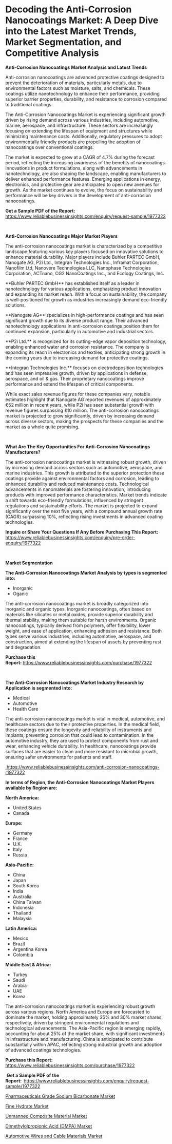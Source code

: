 <p><h1>Decoding the Anti-Corrosion Nanocoatings Market: A Deep Dive into the Latest Market Trends, Market Segmentation, and Competitive Analysis</h1></p><p><strong>Anti-Corrosion Nanocoatings Market Analysis and Latest Trends</strong></p>
<p><p>Anti-corrosion nanocoatings are advanced protective coatings designed to prevent the deterioration of materials, particularly metals, due to environmental factors such as moisture, salts, and chemicals. These coatings utilize nanotechnology to enhance their performance, providing superior barrier properties, durability, and resistance to corrosion compared to traditional coatings.</p><p>The Anti-Corrosion Nanocoatings Market is experiencing significant growth driven by rising demand across various industries, including automotive, marine, aerospace, and infrastructure. These sectors are increasingly focusing on extending the lifespan of equipment and structures while minimizing maintenance costs. Additionally, regulatory pressures to adopt environmentally friendly products are propelling the adoption of nanocoatings over conventional coatings.</p><p>The market is expected to grow at a CAGR of 4.7% during the forecast period, reflecting the increasing awareness of the benefits of nanocoatings. Innovations in product formulations, along with advancements in nanotechnology, are also shaping the landscape, enabling manufacturers to deliver enhanced performance features. Emerging applications in energy, electronics, and protective gear are anticipated to open new avenues for growth. As the market continues to evolve, the focus on sustainability and performance will be key drivers in the development of anti-corrosion nanocoatings.</p></p>
<p><strong>Get a Sample PDF of the Report:&nbsp;</strong> <a href="https://www.reliablebusinessinsights.com/enquiry/request-sample/1977322?utm_campaign=118&utm_medium=2&utm_source=Github&utm_content=ia&utm_term=03042025&utm_id=anti-corrosion-nanocoatings">https://www.reliablebusinessinsights.com/enquiry/request-sample/1977322</a></p>
<p>&nbsp;</p>
<p><strong>Anti-Corrosion Nanocoatings Major Market Players</strong></p>
<p><p>The anti-corrosion nanocoatings market is characterized by a competitive landscape featuring various key players focused on innovative solutions to enhance material durability. Major players include Buhler PARTEC GmbH, Nanogate AG, P2i Ltd., Integran Technologies Inc., Inframat Corporation, Nanofilm Ltd, Nanovere Technologies LLC, Nanophase Technologies Corporation, ACTnano, CG2 NanoCoatings Inc., and Ecology Coatings, Inc.</p><p>**Buhler PARTEC GmbH** has established itself as a leader in nanotechnology for various applications, emphasizing product innovation and expanding its market reach. With a focus on sustainability, the company is well-positioned for growth as industries increasingly demand eco-friendly solutions.</p><p>**Nanogate AG** specializes in high-performance coatings and has seen significant growth due to its diverse product range. Their advanced nanotechnology applications in anti-corrosion coatings position them for continued expansion, particularly in automotive and industrial sectors.</p><p>**P2i Ltd.** is recognized for its cutting-edge vapor deposition technology, enabling enhanced water and corrosion resistance. The company is expanding its reach in electronics and textiles, anticipating strong growth in the coming years due to increasing demand for protective coatings.</p><p>**Integran Technologies Inc.** focuses on electrodeposition technologies and has seen impressive growth, driven by applications in defense, aerospace, and oil & gas. Their proprietary nanocoatings improve performance and extend the lifespan of critical components.</p><p>While exact sales revenue figures for these companies vary, notable estimates highlight that Nanogate AG reported revenues of approximately €52 million in recent years, while P2i has seen substantial growth with revenue figures surpassing £10 million. The anti-corrosion nanocoatings market is projected to grow significantly, driven by increasing demand across diverse sectors, making the prospects for these companies and the market as a whole quite promising.</p></p>
<p>&nbsp;</p>
<p><strong>What Are The Key Opportunities For Anti-Corrosion Nanocoatings Manufacturers?</strong></p>
<p><p>The anti-corrosion nanocoatings market is witnessing robust growth, driven by increasing demand across sectors such as automotive, aerospace, and marine industries. This growth is attributed to the superior protection these coatings provide against environmental factors and corrosion, leading to enhanced durability and reduced maintenance costs. Technological advancements in nanomaterials are fostering innovation, introducing products with improved performance characteristics. Market trends indicate a shift towards eco-friendly formulations, influenced by stringent regulations and sustainability efforts. The market is projected to expand significantly over the next five years, with a compound annual growth rate (CAGR) surpassing 10%, reflecting rising investments in advanced coating technologies.</p></p>
<p><strong>Inquire or Share Your Questions If Any Before Purchasing This Report:</strong> <a href="https://www.reliablebusinessinsights.com/enquiry/pre-order-enquiry/1977322?utm_campaign=118&utm_medium=2&utm_source=Github&utm_content=ia&utm_term=03042025&utm_id=anti-corrosion-nanocoatings">https://www.reliablebusinessinsights.com/enquiry/pre-order-enquiry/1977322</a></p>
<p>&nbsp;</p>
<p><strong>Market Segmentation</strong></p>
<p><strong>The Anti-Corrosion Nanocoatings Market Analysis by types is segmented into:</strong></p>
<p><ul><li>Inorganic</li><li>Oganic</li></ul></p>
<p><p>The anti-corrosion nanocoatings market is broadly categorized into inorganic and organic types. Inorganic nanocoatings, often based on materials like silicates or metal oxides, provide superior durability and thermal stability, making them suitable for harsh environments. Organic nanocoatings, typically derived from polymers, offer flexibility, lower weight, and ease of application, enhancing adhesion and resistance. Both types serve various industries, including automotive, aerospace, and construction, aimed at extending the lifespan of assets by preventing rust and degradation.</p></p>
<p><strong>Purchase this Report:&nbsp;</strong><a href="https://www.reliablebusinessinsights.com/purchase/1977322?utm_campaign=118&utm_medium=2&utm_source=Github&utm_content=ia&utm_term=03042025&utm_id=anti-corrosion-nanocoatings">https://www.reliablebusinessinsights.com/purchase/1977322</a></p>
<p>&nbsp;</p>
<p><strong>The Anti-Corrosion Nanocoatings Market Industry Research by Application is segmented into:</strong></p>
<p><ul><li>Medical</li><li>Automotive</li><li>Health Care</li></ul></p>
<p><p>The anti-corrosion nanocoatings market is vital in medical, automotive, and healthcare sectors due to their protective properties. In the medical field, these coatings ensure the longevity and reliability of instruments and implants, preventing corrosion that could lead to contamination. In the automotive industry, they are used to protect components from rust and wear, enhancing vehicle durability. In healthcare, nanocoatings provide surfaces that are easier to clean and more resistant to microbial growth, ensuring safer environments for patients and staff.</p></p>
<p><a href="https://www.reliablebusinessinsights.com/anti-corrosion-nanocoatings-r1977322?utm_campaign=118&utm_medium=2&utm_source=Github&utm_content=ia&utm_term=03042025&utm_id=anti-corrosion-nanocoatings">&nbsp;https://www.reliablebusinessinsights.com/anti-corrosion-nanocoatings-r1977322</a></p>
<p><strong>In terms of Region, the Anti-Corrosion Nanocoatings Market Players available by Region are:</strong></p>
<p>
    <p> <strong> North America: </strong>
        <ul>
            <li>United States</li>
            <li>Canada</li>
        </ul>
        </p> 
    <p> <strong> Europe: </strong>
        <ul>
            <li>Germany</li>
            <li>France</li>
            <li>U.K.</li>
            <li>Italy</li>
            <li>Russia</li>
        </ul>
        </p> 
    <p> <strong> Asia-Pacific: </strong>
        <ul>
            <li>China</li>
            <li>Japan</li>
            <li>South Korea</li>
            <li>India</li>
            <li>Australia</li>
            <li>China Taiwan</li>
            <li>Indonesia</li>
            <li>Thailand</li>
            <li>Malaysia</li>
        </ul>
        </p> 
    <p> <strong> Latin America: </strong>
        <ul>
            <li>Mexico</li>
            <li>Brazil</li>
            <li>Argentina Korea</li>
            <li>Colombia</li>
        </ul>
        </p> 
    <p> <strong> Middle East & Africa: </strong>
        <ul>
            <li>Turkey</li>
            <li>Saudi</li>
            <li>Arabia</li>
            <li>UAE</li>
            <li>Korea</li>
        </ul>
    </p>
    </p>
<p><p>The anti-corrosion nanocoatings market is experiencing robust growth across various regions. North America and Europe are forecasted to dominate the market, holding approximately 35% and 30% market shares, respectively, driven by stringent environmental regulations and technological advancements. The Asia-Pacific region is emerging rapidly, accounting for about 25% of the market share, with significant investments in infrastructure and manufacturing. China is anticipated to contribute substantially within APAC, reflecting strong industrial growth and adoption of advanced coatings technologies.</p></p>
<p><strong>Purchase this Report: </strong><a href="https://www.reliablebusinessinsights.com/purchase/1977322?utm_campaign=118&utm_medium=2&utm_source=Github&utm_content=ia&utm_term=03042025&utm_id=anti-corrosion-nanocoatings">https://www.reliablebusinessinsights.com/purchase/1977322</a></p>
<p>&nbsp;<strong>Get a Sample PDF of the Report:&nbsp;&nbsp;</strong><a href="https://www.reliablebusinessinsights.com/enquiry/request-sample/1977322?utm_campaign=118&utm_medium=2&utm_source=Github&utm_content=ia&utm_term=03042025&utm_id=anti-corrosion-nanocoatings">https://www.reliablebusinessinsights.com/enquiry/request-sample/1977322</a></p>
<p><strong></strong></p>
<p><p><a href="https://github.com/thatejanet4y/Market-Research-Report-List-1/blob/main/pharmaceuticals-grade-sodium-bicarbonate-market.md?utm_campaign=118&utm_medium=2&utm_source=Github&utm_content=ia&utm_term=03042025&utm_id=anti-corrosion-nanocoatings">Pharmaceuticals Grade Sodium Bicarbonate Market</a></p><p><a href="https://github.com/mukaithaisia/Market-Research-Report-List-1/blob/main/fine-hydrate-market.md?utm_campaign=118&utm_medium=2&utm_source=Github&utm_content=ia&utm_term=03042025&utm_id=anti-corrosion-nanocoatings">Fine Hydrate Market</a></p><p><a href="https://github.com/claracpegios/Market-Research-Report-List-1/blob/main/unmanned-composite-material-market.md?utm_campaign=118&utm_medium=2&utm_source=Github&utm_content=ia&utm_term=03042025&utm_id=anti-corrosion-nanocoatings">Unmanned Composite Material Market</a></p><p><a href="https://github.com/langolaskark/Market-Research-Report-List-1/blob/main/dimethylolpropionic-acid-dmpa-market.md?utm_campaign=118&utm_medium=2&utm_source=Github&utm_content=ia&utm_term=03042025&utm_id=anti-corrosion-nanocoatings">Dimethylolpropionic Acid (DMPA) Market</a></p><p><a href="https://github.com/hiwanatalak/Market-Research-Report-List-1/blob/main/automotive-wires-and-cable-materials-market.md?utm_campaign=118&utm_medium=2&utm_source=Github&utm_content=ia&utm_term=03042025&utm_id=anti-corrosion-nanocoatings">Automotive Wires and Cable Materials Market</a></p></p>